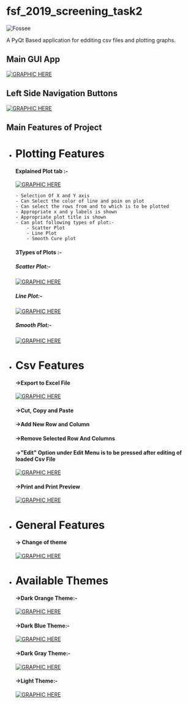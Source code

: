 # fsf_2019_screening_task2
<img src="https://fossee.in/sites/all/themes/software_responsive_theme/img/logo.png" alt="Fossee">

A PyQt Based application for edditing csv files and plotting graphs.

## Main GUI App
[![GRAPHIC HERE](https://github.com/Anujg935/fsf_2019_screening_task2/blob/master/examples/software.png?raw=true)]()

## Left Side Navigation Buttons
[![GRAPHIC HERE](https://github.com/Anujg935/fsf_2019_screening_task2/blob/master/examples/Navigation_Button.png?raw=true)]()

## Main Features of Project 
  - # Plotting Features
    #### Explained Plot tab :-
      [![GRAPHIC HERE](https://github.com/Anujg935/fsf_2019_screening_task2/blob/master/examples/plotExplained.png?raw=true)]()
      
        - Selection Of X and Y axis
        - Can Select the color of line and poin on plot
        - Can select the rows from and to which is to be plotted
        - Appropriate x and y labels is shown
        - Appropriate plot title is shown
        - Can plot following types of plot:-
            - Scatter Plot
            - Line Plot
            - Smooth Cure plot
            
      #### 3Types of Plots :-
       ##### Scatter Plot:-
       [![GRAPHIC HERE](https://github.com/Anujg935/fsf_2019_screening_task2/blob/master/examples/scatter_plot.PNG?raw=true)]()
       ##### Line Plot:-
       [![GRAPHIC HERE](https://github.com/Anujg935/fsf_2019_screening_task2/blob/master/examples/line_plot.PNG?raw=true)]()
       ##### Smooth Plot:-
       [![GRAPHIC HERE](https://github.com/Anujg935/fsf_2019_screening_task2/blob/master/examples/smooth_plot.PNG?raw=true)]()

  - # Csv Features
      #### ->Export to Excel File
      [![GRAPHIC HERE](https://github.com/Anujg935/fsf_2019_screening_task2/blob/master/examples/excel.png?raw=true)]()
      #### ->Cut, Copy and Paste
      #### ->Add New Row and Column
      #### ->Remove Selected Row And Columns
      #### ->"Edit" Option under Edit Menu is to be pressed after editing of loaded Csv File
      [![GRAPHIC HERE](https://github.com/Anujg935/fsf_2019_screening_task2/blob/master/examples/edit.png?raw=true)]()
      #### ->Print and Print Preview 
      [![GRAPHIC HERE](https://github.com/Anujg935/fsf_2019_screening_task2/blob/master/examples/print.PNG?raw=true)]()
      
      
  - # General Features
      #### -> Change of theme
      [![GRAPHIC HERE](https://github.com/Anujg935/fsf_2019_screening_task2/blob/master/examples/changeTheme.PNG?raw=true)]()

  - # Available Themes
      #### ->Dark Orange Theme:-
      [![GRAPHIC HERE](https://github.com/Anujg935/fsf_2019_screening_task2/blob/master/examples/darkOrange.PNG?raw=true)]()
      #### ->Dark Blue Theme:-
      [![GRAPHIC HERE](https://github.com/Anujg935/fsf_2019_screening_task2/blob/master/examples/darkBlue.PNG?raw=true)]()
      #### ->Dark Gray Theme:-
      [![GRAPHIC HERE](https://github.com/Anujg935/fsf_2019_screening_task2/blob/master/examples/darkGray.PNG?raw=true)]()
      #### ->Light Theme:-
      [![GRAPHIC HERE](https://github.com/Anujg935/fsf_2019_screening_task2/blob/master/examples/LightTheme.PNG?raw=true)]()
